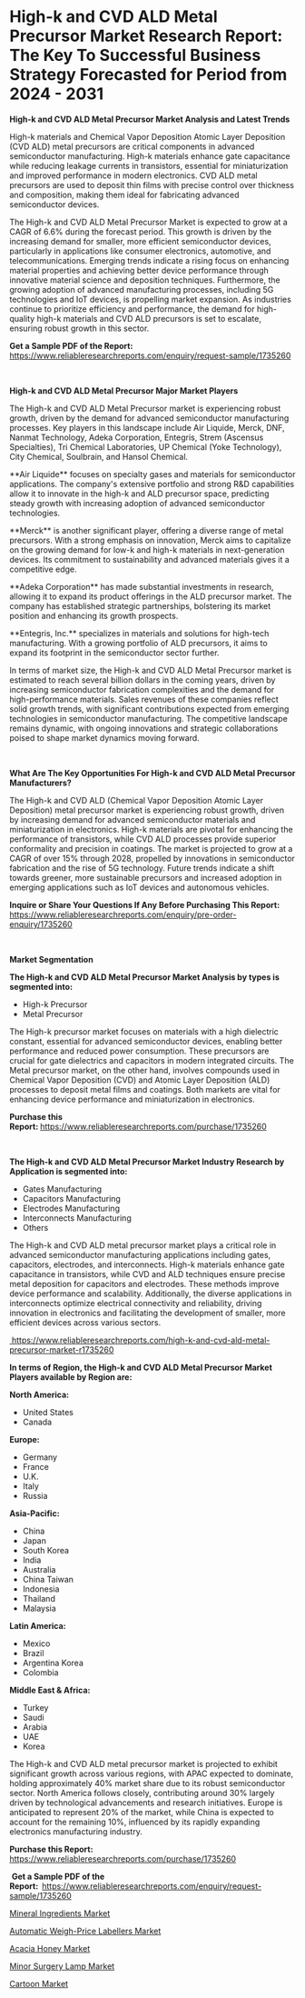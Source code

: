 <p><h1>High-k and CVD ALD Metal Precursor Market Research Report: The Key To Successful Business Strategy Forecasted for Period from 2024 - 2031</h1></p><p><strong>High-k and CVD ALD Metal Precursor Market Analysis and Latest Trends</strong></p>
<p><p>High-k materials and Chemical Vapor Deposition Atomic Layer Deposition (CVD ALD) metal precursors are critical components in advanced semiconductor manufacturing. High-k materials enhance gate capacitance while reducing leakage currents in transistors, essential for miniaturization and improved performance in modern electronics. CVD ALD metal precursors are used to deposit thin films with precise control over thickness and composition, making them ideal for fabricating advanced semiconductor devices.</p><p>The High-k and CVD ALD Metal Precursor Market is expected to grow at a CAGR of 6.6% during the forecast period. This growth is driven by the increasing demand for smaller, more efficient semiconductor devices, particularly in applications like consumer electronics, automotive, and telecommunications. Emerging trends indicate a rising focus on enhancing material properties and achieving better device performance through innovative material science and deposition techniques. Furthermore, the growing adoption of advanced manufacturing processes, including 5G technologies and IoT devices, is propelling market expansion. As industries continue to prioritize efficiency and performance, the demand for high-quality high-k materials and CVD ALD precursors is set to escalate, ensuring robust growth in this sector.</p></p>
<p><strong>Get a Sample PDF of the Report:&nbsp;</strong> <a href="https://www.reliableresearchreports.com/enquiry/request-sample/1735260?utm_campaign=113&utm_medium=2&utm_source=Github&utm_content=ia&utm_term=08102024&utm_id=high-k-and-cvd-ald-metal-precursor">https://www.reliableresearchreports.com/enquiry/request-sample/1735260</a></p>
<p>&nbsp;</p>
<p><strong>High-k and CVD ALD Metal Precursor Major Market Players</strong></p>
<p><p>The High-k and CVD ALD Metal Precursor market is experiencing robust growth, driven by the demand for advanced semiconductor manufacturing processes. Key players in this landscape include Air Liquide, Merck, DNF, Nanmat Technology, Adeka Corporation, Entegris, Strem (Ascensus Specialties), Tri Chemical Laboratories, UP Chemical (Yoke Technology), City Chemical, Soulbrain, and Hansol Chemical.</p><p>**Air Liquide** focuses on specialty gases and materials for semiconductor applications. The company's extensive portfolio and strong R&D capabilities allow it to innovate in the high-k and ALD precursor space, predicting steady growth with increasing adoption of advanced semiconductor technologies.</p><p>**Merck** is another significant player, offering a diverse range of metal precursors. With a strong emphasis on innovation, Merck aims to capitalize on the growing demand for low-k and high-k materials in next-generation devices. Its commitment to sustainability and advanced materials gives it a competitive edge.</p><p>**Adeka Corporation** has made substantial investments in research, allowing it to expand its product offerings in the ALD precursor market. The company has established strategic partnerships, bolstering its market position and enhancing its growth prospects.</p><p>**Entegris, Inc.** specializes in materials and solutions for high-tech manufacturing. With a growing portfolio of ALD precursors, it aims to expand its footprint in the semiconductor sector further.</p><p>In terms of market size, the High-k and CVD ALD Metal Precursor market is estimated to reach several billion dollars in the coming years, driven by increasing semiconductor fabrication complexities and the demand for high-performance materials. Sales revenues of these companies reflect solid growth trends, with significant contributions expected from emerging technologies in semiconductor manufacturing. The competitive landscape remains dynamic, with ongoing innovations and strategic collaborations poised to shape market dynamics moving forward.</p></p>
<p>&nbsp;</p>
<p><strong>What Are The Key Opportunities For High-k and CVD ALD Metal Precursor Manufacturers?</strong></p>
<p><p>The High-k and CVD ALD (Chemical Vapor Deposition Atomic Layer Deposition) metal precursor market is experiencing robust growth, driven by increasing demand for advanced semiconductor materials and miniaturization in electronics. High-k materials are pivotal for enhancing the performance of transistors, while CVD ALD processes provide superior conformality and precision in coatings. The market is projected to grow at a CAGR of over 15% through 2028, propelled by innovations in semiconductor fabrication and the rise of 5G technology. Future trends indicate a shift towards greener, more sustainable precursors and increased adoption in emerging applications such as IoT devices and autonomous vehicles.</p></p>
<p><strong>Inquire or Share Your Questions If Any Before Purchasing This Report:</strong> <a href="https://www.reliableresearchreports.com/enquiry/pre-order-enquiry/1735260?utm_campaign=113&utm_medium=2&utm_source=Github&utm_content=ia&utm_term=08102024&utm_id=high-k-and-cvd-ald-metal-precursor">https://www.reliableresearchreports.com/enquiry/pre-order-enquiry/1735260</a></p>
<p>&nbsp;</p>
<p><strong>Market Segmentation</strong></p>
<p><strong>The High-k and CVD ALD Metal Precursor Market Analysis by types is segmented into:</strong></p>
<p><ul><li>High-k Precursor</li><li>Metal Precursor</li></ul></p>
<p><p>The High-k precursor market focuses on materials with a high dielectric constant, essential for advanced semiconductor devices, enabling better performance and reduced power consumption. These precursors are crucial for gate dielectrics and capacitors in modern integrated circuits. The Metal precursor market, on the other hand, involves compounds used in Chemical Vapor Deposition (CVD) and Atomic Layer Deposition (ALD) processes to deposit metal films and coatings. Both markets are vital for enhancing device performance and miniaturization in electronics.</p></p>
<p><strong>Purchase this Report:&nbsp;</strong><a href="https://www.reliableresearchreports.com/purchase/1735260?utm_campaign=113&utm_medium=2&utm_source=Github&utm_content=ia&utm_term=08102024&utm_id=high-k-and-cvd-ald-metal-precursor">https://www.reliableresearchreports.com/purchase/1735260</a></p>
<p>&nbsp;</p>
<p><strong>The High-k and CVD ALD Metal Precursor Market Industry Research by Application is segmented into:</strong></p>
<p><ul><li>Gates Manufacturing</li><li>Capacitors Manufacturing</li><li>Electrodes Manufacturing</li><li>Interconnects Manufacturing</li><li>Others</li></ul></p>
<p><p>The High-k and CVD ALD metal precursor market plays a critical role in advanced semiconductor manufacturing applications including gates, capacitors, electrodes, and interconnects. High-k materials enhance gate capacitance in transistors, while CVD and ALD techniques ensure precise metal deposition for capacitors and electrodes. These methods improve device performance and scalability. Additionally, the diverse applications in interconnects optimize electrical connectivity and reliability, driving innovation in electronics and facilitating the development of smaller, more efficient devices across various sectors.</p></p>
<p><a href="https://www.reliableresearchreports.com/high-k-and-cvd-ald-metal-precursor-market-r1735260?utm_campaign=113&utm_medium=2&utm_source=Github&utm_content=ia&utm_term=08102024&utm_id=high-k-and-cvd-ald-metal-precursor">&nbsp;https://www.reliableresearchreports.com/high-k-and-cvd-ald-metal-precursor-market-r1735260</a></p>
<p><strong>In terms of Region, the High-k and CVD ALD Metal Precursor Market Players available by Region are:</strong></p>
<p>
    <p> <strong> North America: </strong>
        <ul>
            <li>United States</li>
            <li>Canada</li>
        </ul>
        </p> 
    <p> <strong> Europe: </strong>
        <ul>
            <li>Germany</li>
            <li>France</li>
            <li>U.K.</li>
            <li>Italy</li>
            <li>Russia</li>
        </ul>
        </p> 
    <p> <strong> Asia-Pacific: </strong>
        <ul>
            <li>China</li>
            <li>Japan</li>
            <li>South Korea</li>
            <li>India</li>
            <li>Australia</li>
            <li>China Taiwan</li>
            <li>Indonesia</li>
            <li>Thailand</li>
            <li>Malaysia</li>
        </ul>
        </p> 
    <p> <strong> Latin America: </strong>
        <ul>
            <li>Mexico</li>
            <li>Brazil</li>
            <li>Argentina Korea</li>
            <li>Colombia</li>
        </ul>
        </p> 
    <p> <strong> Middle East & Africa: </strong>
        <ul>
            <li>Turkey</li>
            <li>Saudi</li>
            <li>Arabia</li>
            <li>UAE</li>
            <li>Korea</li>
        </ul>
    </p>
    </p>
<p><p>The High-k and CVD ALD metal precursor market is projected to exhibit significant growth across various regions, with APAC expected to dominate, holding approximately 40% market share due to its robust semiconductor sector. North America follows closely, contributing around 30% largely driven by technological advancements and research initiatives. Europe is anticipated to represent 20% of the market, while China is expected to account for the remaining 10%, influenced by its rapidly expanding electronics manufacturing industry. </p></p>
<p><strong>Purchase this Report: </strong><a href="https://www.reliableresearchreports.com/purchase/1735260?utm_campaign=113&utm_medium=2&utm_source=Github&utm_content=ia&utm_term=08102024&utm_id=high-k-and-cvd-ald-metal-precursor">https://www.reliableresearchreports.com/purchase/1735260</a></p>
<p>&nbsp;<strong>Get a Sample PDF of the Report:&nbsp;&nbsp;</strong><a href="https://www.reliableresearchreports.com/enquiry/request-sample/1735260?utm_campaign=113&utm_medium=2&utm_source=Github&utm_content=ia&utm_term=08102024&utm_id=high-k-and-cvd-ald-metal-precursor">https://www.reliableresearchreports.com/enquiry/request-sample/1735260</a></p>
<p><strong></strong></p>
<p><p><a href="https://issuu.com/reportprime-2/docs/mineral-ingredients-market-size-203_5aeaf4934af746?utm_campaign=113&utm_medium=2&utm_source=Github&utm_content=ia&utm_term=08102024&utm_id=high-k-and-cvd-ald-metal-precursor">Mineral Ingredients Market</a></p><p><a href="https://github.com/RuthLucas64/Market-Research-Report-List-1/blob/main/automatic-weigh-price-labellers-market.md?utm_campaign=113&utm_medium=2&utm_source=Github&utm_content=ia&utm_term=08102024&utm_id=high-k-and-cvd-ald-metal-precursor">Automatic Weigh-Price Labellers Market</a></p><p><a href="https://www.linkedin.com/pulse/emerging-technologies-reshaping-acacia-honey-market-impact-dbrof?utm_campaign=113&utm_medium=2&utm_source=Github&utm_content=ia&utm_term=08102024&utm_id=high-k-and-cvd-ald-metal-precursor">Acacia Honey Market</a></p><p><a href="https://www.linkedin.com/pulse/global-minor-surgery-lamp-market-product-types-applications-4c3dc?utm_campaign=113&utm_medium=2&utm_source=Github&utm_content=ia&utm_term=08102024&utm_id=high-k-and-cvd-ald-metal-precursor">Minor Surgery Lamp Market</a></p><p><a href="https://github.com/NathanColeman327/Market-Research-Report-List-1/blob/main/cartoon-market.md?utm_campaign=113&utm_medium=2&utm_source=Github&utm_content=ia&utm_term=08102024&utm_id=high-k-and-cvd-ald-metal-precursor">Cartoon Market</a></p></p>